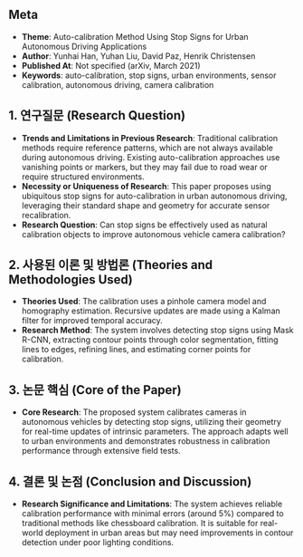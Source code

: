 ## Meta
- **Theme**: Auto-calibration Method Using Stop Signs for Urban Autonomous Driving Applications
- **Author**: Yunhai Han, Yuhan Liu, David Paz, Henrik Christensen
- **Published At**: Not specified (arXiv, March 2021)
- **Keywords**: auto-calibration, stop signs, urban environments, sensor calibration, autonomous driving, camera calibration

## 1. 연구질문 (Research Question)
- **Trends and Limitations in Previous Research**: Traditional calibration methods require reference patterns, which are not always available during autonomous driving. Existing auto-calibration approaches use vanishing points or markers, but they may fail due to road wear or require structured environments.
- **Necessity or Uniqueness of Research**: This paper proposes using ubiquitous stop signs for auto-calibration in urban autonomous driving, leveraging their standard shape and geometry for accurate sensor recalibration.
- **Research Question**: Can stop signs be effectively used as natural calibration objects to improve autonomous vehicle camera calibration?

## 2. 사용된 이론 및 방법론 (Theories and Methodologies Used)
- **Theories Used**: The calibration uses a pinhole camera model and homography estimation. Recursive updates are made using a Kalman filter for improved temporal accuracy.
- **Research Method**: The system involves detecting stop signs using Mask R-CNN, extracting contour points through color segmentation, fitting lines to edges, refining lines, and estimating corner points for calibration.

## 3. 논문 핵심 (Core of the Paper)
- **Core Research**: The proposed system calibrates cameras in autonomous vehicles by detecting stop signs, utilizing their geometry for real-time updates of intrinsic parameters. The approach adapts well to urban environments and demonstrates robustness in calibration performance through extensive field tests.

## 4. 결론 및 논점 (Conclusion and Discussion)
- **Research Significance and Limitations**: The system achieves reliable calibration performance with minimal errors (around 5%) compared to traditional methods like chessboard calibration. It is suitable for real-world deployment in urban areas but may need improvements in contour detection under poor lighting conditions.
